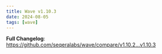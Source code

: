 ```yaml
---
title: Wave v1.10.3
date: 2024-08-05
tags: [wave]
---
```


**Full Changelog**: https://github.com/seqeralabs/wave/compare/v1.10.2...v1.10.3
